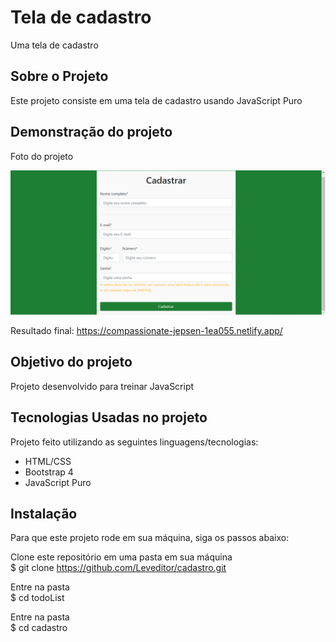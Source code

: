 # Tela de cadastro

Uma tela de cadastro 

## Sobre o Projeto

Este projeto consiste em uma tela de cadastro usando JavaScript Puro

## Demonstração do projeto

Foto do projeto

![Foto do projeto](FotoProjeto.PNG)

Resultado final: https://compassionate-jepsen-1ea055.netlify.app/

## Objetivo do projeto

Projeto desenvolvido para treinar JavaScript

## Tecnologias Usadas no projeto

Projeto feito utilizando as seguintes linguagens/tecnologias: 

* HTML/CSS
* Bootstrap 4
* JavaScript Puro

## Instalação

Para que este projeto rode em sua máquina, siga os passos abaixo:

Clone este repositório em uma pasta em sua máquina  
$ git clone https://github.com/Leveditor/cadastro.git

Entre na pasta  
$ cd todoList

Entre na pasta  
$ cd cadastro  
